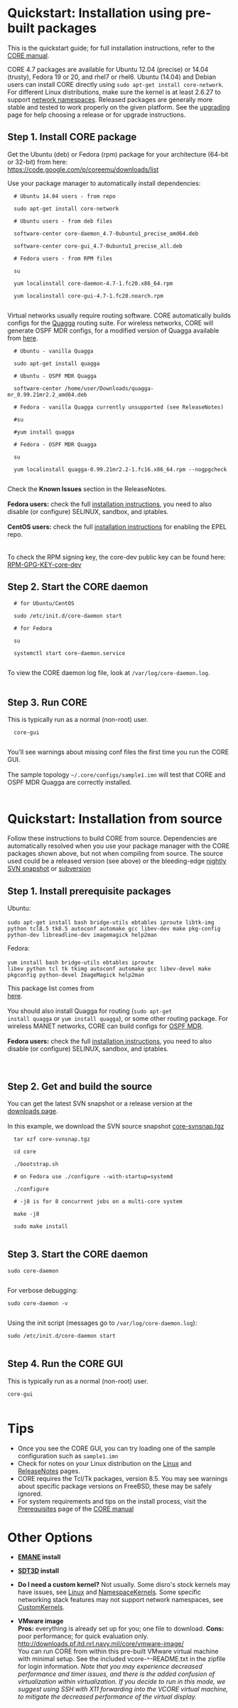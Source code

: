 # Quickstart: Installation using pre-built packages #

This is the quickstart guide; for full installation instructions, refer to the [CORE manual](http://downloads.pf.itd.nrl.navy.mil/docs/core/core-html/install.html).

CORE 4.7 packages are available for Ubuntu 12.04 (precise) or 14.04 (trusty), Fedora 19 or 20, and rhel7 or rhel6. Ubuntu (14.04) and Debian users can install CORE directly using `sudo apt-get install core-network`. For different Linux distributions, make sure the kernel is at least 2.6.27 to support [network namespaces](Namespaces.md). Released packages are generally more stable and tested to work properly on the given platform. See the [upgrading](Upgrading.md) page for help choosing a release or for upgrade instructions.

## Step 1. Install CORE package ##

Get the Ubuntu (deb) or Fedora (rpm) package for your architecture (64-bit or 32-bit) from here:<br>
<a href='https://code.google.com/p/coreemu/downloads/list'>https://code.google.com/p/coreemu/downloads/list</a>

Use your package manager to automatically install dependencies:<br>
<pre><code>  # Ubuntu 14.04 users - from repo<br>
  sudo apt-get install core-network<br>
  # Ubuntu users - from deb files<br>
  software-center core-daemon_4.7-0ubuntu1_precise_amd64.deb<br>
  software-center core-gui_4.7-0ubuntu1_precise_all.deb<br>
  # Fedora users - from RPM files<br>
  su<br>
  yum localinstall core-daemon-4.7-1.fc20.x86_64.rpm<br>
  yum localinstall core-gui-4.7-1.fc20.noarch.rpm<br>
</code></pre>

Virtual networks usually require routing software. CORE automatically builds configs for the <a href='http://www.quagga.net'>Quagga</a> routing suite. For wireless networks, CORE will generate OSPF MDR configs, for a modified version of Quagga available from <a href='http://www.nrl.navy.mil/itd/ncs/products/ospf-manet'>here</a>.<br>
<pre><code>  # Ubuntu - vanilla Quagga<br>
  sudo apt-get install quagga<br>
  # Ubuntu - OSPF MDR Quagga<br>
  software-center /home/user/Downloads/quagga-mr_0.99.21mr2.2_amd64.deb<br>
  # Fedora - vanilla Quagga currently unsupported (see ReleaseNotes)<br>
  #su<br>
  #yum install quagga<br>
  # Fedora - OSPF MDR Quagga<br>
  su<br>
  yum localinstall quagga-0.99.21mr2.2-1.fc16.x86_64.rpm --nogpgcheck<br>
</code></pre>

Check the <b>Known Issues</b> section in the ReleaseNotes.<br>
<br>
<b>Fedora users:</b> check the full <a href='http://downloads.pf.itd.nrl.navy.mil/docs/core/core-html/install.html#installing-from-packages-on-fedora-centos'>installation instructions</a>, you need to also disable (or configure) SELINUX, sandbox, and iptables.<br>
<br>
<b>CentOS users:</b> check the full <a href='http://downloads.pf.itd.nrl.navy.mil/docs/core/core-html/install.html#installing-from-packages-on-fedora-centos'>installation instructions</a> for enabling the EPEL repo.<br>
<br>
<br>
To check the RPM signing key, the core-dev public key can be found here: <a href='https://coreemu.googlecode.com/files/RPM-GPG-KEY-core-dev'>RPM-GPG-KEY-core-dev</a>

<h2>Step 2. Start the CORE daemon</h2>
<pre><code>  # for Ubuntu/CentOS<br>
  sudo /etc/init.d/core-daemon start<br>
  # for Fedora<br>
  su<br>
  systemctl start core-daemon.service<br>
</code></pre>

To view the CORE daemon log file, look at <code>/var/log/core-daemon.log</code>.<br>
<br>
<h2>Step 3. Run CORE</h2>

This is typically run as a normal (non-root) user.<br>
<pre><code>  core-gui<br>
</code></pre>

You'll see warnings about missing conf files the first time you run the CORE GUI.<br>
<br>
The sample topology <code>~/.core/configs/sample1.imn</code> will test that CORE and OSPF MDR Quagga are correctly installed.<br>
<br>
<h1>Quickstart: Installation from source</h1>
Follow these instructions to build CORE from source. Dependencies are automatically resolved when you use your package manager with the CORE packages shown above, but not when compiling from source. The source used could be a released version (see above) or the bleeding-edge <a href='http://downloads.pf.itd.nrl.navy.mil/core/source/nightly_snapshots/'>nightly SVN snapshot</a> or <a href='https://code.google.com/p/coreemu/source/checkout'>subversion</a>

<h2>Step 1. Install prerequisite packages</h2>
Ubuntu:<br>
<br>
<code>sudo apt-get install bash bridge-utils ebtables iproute libtk-img python tcl8.5 tk8.5 autoconf automake gcc libev-dev make pkg-config python-dev libreadline-dev imagemagick help2man</code>

Fedora:<br>
<br>
<code>yum install bash bridge-utils ebtables iproute libev python tcl tk tkimg autoconf automake gcc libev-devel make pkgconfig python-devel ImageMagick help2man</code>

This package list comes from<br>
<a href='http://downloads.pf.itd.nrl.navy.mil/docs/core/core-html/install.html'>here</a>.<br>
<br>
You should also install Quagga for routing (<code>sudo apt-get install quagga</code>  or <code>yum install quagga</code>), or some other routing package. For wireless MANET networks, CORE can build configs for <a href='http://www.nrl.navy.mil/itd/ncs/products/ospf-manet'>OSPF MDR</a>.<br>
<br>
<b>Fedora users:</b> check the full <a href='http://downloads.pf.itd.nrl.navy.mil/docs/core/core-html/install.html#installing-from-packages-on-fedora-centos'>installation instructions</a>, you need to also disable (or configure) SELINUX, sandbox, and iptables.<br>
<br>
<br>
<h2>Step 2. Get and build the source</h2>
You can get the latest SVN snapshot or a release version at the<br>
<a href='http://downloads.pf.itd.nrl.navy.mil/core/source/'>downloads page</a>.<br>
<br>
In this example, we download the SVN source snapshot <a href='http://downloads.pf.itd.nrl.navy.mil/core/source/nightly_snapshots/core-svnsnap.tgz'>core-svnsnap.tgz</a>

<pre><code>  tar xzf core-svnsnap.tgz<br>
  cd core<br>
  ./bootstrap.sh<br>
  # on Fedora use ./configure --with-startup=systemd<br>
  ./configure<br>
  # -j8 is for 8 concurrent jobs on a multi-core system<br>
  make -j8<br>
  sudo make install<br>
</code></pre>

<h2>Step 3. Start the CORE daemon</h2>
<pre><code>sudo core-daemon<br>
</code></pre>

For verbose debugging:<br>
<pre><code>sudo core-daemon -v<br>
</code></pre>

Using the init script (messages go to <code>/var/log/core-daemon.log</code>):<br>
<pre><code>sudo /etc/init.d/core-daemon start<br>
</code></pre>

<h2>Step 4. Run the CORE GUI</h2>
This is typically run as a normal (non-root) user.<br>
<pre><code>core-gui<br>
</code></pre>

<h1>Tips</h1>
<ul><li>Once you see the CORE GUI, you can try loading one of the sample configuration such as <code>sample1.imn</code>
</li><li>Check for notes on your Linux distribution on the <a href='Linux.md'>Linux</a> and <a href='ReleaseNotes.md'>ReleaseNotes</a> pages.<br>
</li><li>CORE requires the Tcl/Tk packages, version 8.5. You may see warnings about specific package versions on FreeBSD, these may be safely ignored.<br>
</li><li>For system requirements and tips on the install process, visit the <a href='http://downloads.pf.itd.nrl.navy.mil/docs/core/core-html/install.html#prerequisites'>Prerequisites</a> page of the <a href='http://downloads.pf.itd.nrl.navy.mil/docs/core/core-html/'>CORE manual</a></li></ul>

<h1>Other Options</h1>
<ul><li><b><a href='EMANE.md'>EMANE</a> install</b></li></ul>

<ul><li><b><a href='SDT3D.md'>SDT3D</a> install</b></li></ul>

<ul><li><b>Do I need a custom kernel?</b> Not usually. Some disro's stock kernels may have issues, see <a href='Linux.md'>Linux</a> and <a href='NamespaceKernels.md'>NamespaceKernels</a>. Some specific networking stack features may not support network namespaces, see <a href='CustomKernels.md'>CustomKernels</a>.</li></ul>

<ul><li><b>VMware image</b><br><b>Pros:</b> everything is already set up for you; one file to download.  <b>Cons:</b> poor performance; for quick evaluation only.<br><a href='http://downloads.pf.itd.nrl.navy.mil/core/vmware-image/'>http://downloads.pf.itd.nrl.navy.mil/core/vmware-image/</a><br>You can run CORE from within this pre-built VMware virtual machine with minimal setup. See the included vcore-<code>*</code>-README.txt in the zipfile for login information.  <i>Note that you may experience decreased performance and timer issues, and there is the added confusion of virtualization within virtualization. If you decide to run in this mode, we suggest using SSH with X11 forwarding into the VCORE virtual machine, to mitigate the decreased performance of the virtual display.</i>